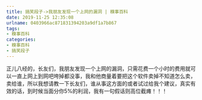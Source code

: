 ```yaml
---
title: 搞笑段子->我朋友发现一个上网的漏洞 | 糗事百科
date: 2019-11-25 12:35:08
urlname: 0403966ac871831394203a9df1a7b867
tags: 
- 糗事百科
categories:
- 糗事百科
- 搞笑段子
---
```

正儿八经的，长友们，我朋友发现一个上网的漏洞，只需花费一个小时的费用就可以一直上网上到网吧垮掉都没事，我和他商量着要把这个软件卖掉不知道怎么卖，卖给谁，所以我想请教一下长友们，谁从事这方面的或者试过给我个建议，真实有效的话，到时候当面分你5%的利润，我有一句假话则高位截瘫！！！


